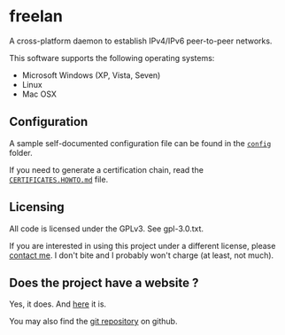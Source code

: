 freelan
=======

A cross-platform daemon to establish IPv4/IPv6 peer-to-peer networks.

This software supports the following operating systems:

 - Microsoft Windows (XP, Vista, Seven)
 - Linux
 - Mac OSX

Configuration
-------------

A sample self-documented configuration file can be found in the [`config`](config) folder.

If you need to generate a certification chain, read the [`CERTIFICATES.HOWTO.md`](CERTIFICATES.HOWTO.md) file.

Licensing
---------

All code is licensed under the GPLv3. See gpl-3.0.txt.

If you are interested in using this project under a different license, please [contact me](mailto:julien.kauffmann__AT__freelan.org). I don't bite and I probably won't charge (at least, not much).

Does the project have a website ?
---------------------------------

Yes, it does. And [here](http://www.freelan.org) it is. 

You may also find the [git repository](https://github.com/freelan-developers/freelan-all) on github.

